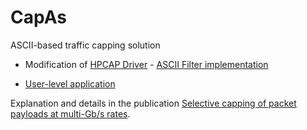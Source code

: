 # CapAs
  ASCII-based traffic capping solution
 
 * Modification of [HPCAP Driver](https://github.com/hpcn-uam/HPCAP "HPCAP proyect") - [ASCII Filter implementation](../master/HPCAP5_CAPAS/driver)
 
 * [User-level application ](../master/aplicacion)
 
 Explanation and details in the publication [
 Selective capping of packet payloads at multi-Gb/s rates](http://dx.doi.org/10.1109/JSAC.2016.2559198 "JSAC paper").
